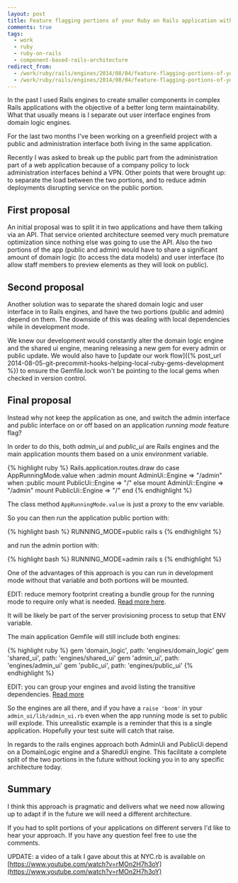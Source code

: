```yaml
---
layout: post
title: Feature flagging portions of your Ruby on Rails application with engines
comments: true
tags:
  - work
  - ruby
  - ruby-on-rails
  - component-based-rails-architecture
redirect_from:
  - /work/ruby/rails/engines/2014/08/04/feature-flagging-portions-of-your-ruby-on-rails-application-with-engines/
  - /work/ruby/rails/engines/2014/08/04/feature-flagging-portions-of-your-ruby-on-rails-application-with-engines.html/
---
```


In the past I used Rails engines to create smaller components in complex Rails applications with the objective of a better long term maintainability. What that usually means is I separate out user interface engines from domain logic engines.

For the last two months I've been working on a greenfield project with a public and administration interface both living in the same application.

Recently I was asked to break up the public part from the administration part of a web application because of a company policy to lock administration interfaces behind a VPN. Other points that were brought up: to separate the load between the two portions, and to reduce admin deployments disrupting service on the public portion.

## First proposal

An initial proposal was to split it in two applications and have them talking via an API. That service oriented architecture seemed very much premature optimization since nothing else was going to use the API. Also the two portions of the app (public and admin) would have to share a significant amount of domain logic (to access the data models) and user interface (to allow staff members to preview elements as they will look on public).

## Second proposal

Another solution was to separate the shared domain logic and user interface in to Rails engines, and have the two portions (public and admin) depend on them. The downside of this was dealing with local dependencies while in development mode.

We knew our development would constantly alter the domain logic engine and the shared ui engine, meaning releasing a new gem for every admin or public update. We would also have to [update our work flow]({% post_url 2014-08-05-git-precommit-hooks-helping-local-ruby-gems-development %}) to ensure the Gemfile.lock won't be pointing to the local gems when checked in version control.

## Final proposal

Instead why not keep the application as one, and switch the admin interface and public interface on or off based on an application *running mode* feature flag?

In order to do this, both *admin_ui* and *public_ui* are Rails engines and the main application mounts them based on a unix environment variable.

{% highlight ruby %}
Rails.application.routes.draw do
case AppRunningMode.value
  when :admin
    mount AdminUi::Engine => "/admin"
  when :public
    mount PublicUi::Engine => "/"
  else
    mount AdminUi::Engine => "/admin"
    mount PublicUi::Engine => "/"
end
{% endhighlight %}

The class method `AppRunningMode.value` is just a proxy to the env variable.

So you can then run the application public portion with:

{% highlight bash %}
RUNNING_MODE=public rails s
{% endhighlight %}

and run the admin portion with:

{% highlight bash %}
RUNNING_MODE=admin rails s
{% endhighlight %}

One of the advantages of this approach is you can run in development mode without that variable and both portions will be mounted.

EDIT: reduce memory footprint creating a bundle group for the running mode to require only what is needed. [Read more here](http://teotti.com/2015-01-27-reduce-memory-footprint-requiring-portions-of-your-component-based-rails-applications).

It will be likely be part of the server provisioning process to setup that ENV variable.

The main application Gemfile will still include both engines:

{% highlight ruby %}
gem 'domain_logic', path: 'engines/domain_logic'
gem 'shared_ui', path: 'engines/shared_ui'
gem 'admin_ui', path: 'engines/admin_ui'
gem 'public_ui', path: 'engines/public_ui'
{% endhighlight %}

EDIT: you can group your engines and avoid listing the transitive dependencies. [Read more](http://teotti.com/gemfiles-hierarchy-in-ruby-on-rails-component-based-architecture/)

So the engines are all there, and if you have a `raise 'boom'` in your `admin_ui/lib/admin_ui.rb` even when the app running mode is set to public *will* explode. This unrealistic example is a reminder that this is a single application. Hopefully your test suite will catch that raise.

In regards to the rails engines approach both AdminUi and PublicUi depend on a DomainLogic engine and a SharedUi engine. This facilitate a complete split of the two portions in the future without locking you in to any specific architecture today.


## Summary
I think this approach is pragmatic and delivers what we need now allowing up to adapt if in the future we will need a different architecture.

If you had to split portions of your applications on different servers I'd like to hear your approach. If you have any question feel free to use the comments.

UPDATE: a video of a talk I gave about this at NYC.rb is available on [https://www.youtube.com/watch?v=rMOn2H7h3oY](https://www.youtube.com/watch?v=rMOn2H7h3oY)
